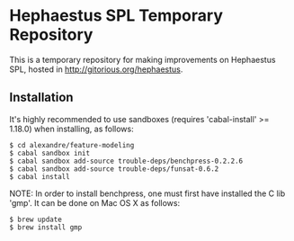 # Hephaestus SPL Temporary Repository

This is a temporary repository for making improvements on Hephaestus SPL, hosted in http://gitorious.org/hephaestus.

## Installation

It's highly recommended to use sandboxes (requires 'cabal-install' >= 1.18.0) when installing, as follows:

    $ cd alexandre/feature-modeling
    $ cabal sandbox init
    $ cabal sandbox add-source trouble-deps/benchpress-0.2.2.6
    $ cabal sandbox add-source trouble-deps/funsat-0.6.2
    $ cabal install

NOTE: In order to install benchpress, one must first have installed the C lib 'gmp'. It can be done on Mac OS X as follows:

    $ brew update
    $ brew install gmp

